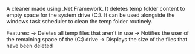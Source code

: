 A cleaner made using .Net Framework. It deletes temp folder content to empty space for the system drive (C:).
It can be used alongside the windows task scheduler to clean the temp folder routinely.

Features:
-> Deletes all temp files that aren't in use
-> Notifies the user of the remaining space of the (C:) drive
-> Displays the size of the files that have been deleted
